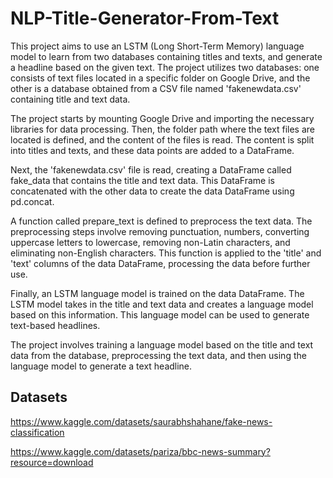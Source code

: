# NLP-Title-Generator-From-Text
This project aims to use an LSTM (Long Short-Term Memory) language model to learn from two databases containing titles and texts, and generate a headline based on the given text. The project utilizes two databases: one consists of text files located in a specific folder on Google Drive, and the other is a database obtained from a CSV file named 'fakenewdata.csv' containing title and text data.

The project starts by mounting Google Drive and importing the necessary libraries for data processing. Then, the folder path where the text files are located is defined, and the content of the files is read. The content is split into titles and texts, and these data points are added to a DataFrame.

Next, the 'fakenewdata.csv' file is read, creating a DataFrame called fake_data that contains the title and text data. This DataFrame is concatenated with the other data to create the data DataFrame using pd.concat.

A function called prepare_text is defined to preprocess the text data. The preprocessing steps involve removing punctuation, numbers, converting uppercase letters to lowercase, removing non-Latin characters, and eliminating non-English characters. This function is applied to the 'title' and 'text' columns of the data DataFrame, processing the data before further use.

Finally, an LSTM language model is trained on the data DataFrame. The LSTM model takes in the title and text data and creates a language model based on this information. This language model can be used to generate text-based headlines.

The project involves training a language model based on the title and text data from the database, preprocessing the text data, and then using the language model to generate a text headline.

## Datasets

https://www.kaggle.com/datasets/saurabhshahane/fake-news-classification

https://www.kaggle.com/datasets/pariza/bbc-news-summary?resource=download
